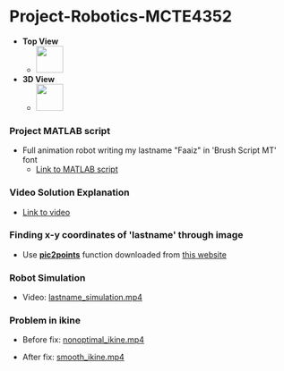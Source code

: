 
# Project-Robotics-MCTE4352
- **Top View**
  - <img src="https://user-images.githubusercontent.com/39882376/121505061-10ce1f80-ca15-11eb-82e9-165dc1f9716d.png" width="48">
- **3D View**
  - <img src="https://user-images.githubusercontent.com/39882376/121505289-46730880-ca15-11eb-9f51-62ecd3f1274f.png" width="48">



### Project MATLAB script
- Full animation robot writing my lastname "Faaiz" in 'Brush Script MT' font
  - [Link to MATLAB script](https://github.com/ahmadfaa1z/Project-Robotics-MCTE4352/blob/main/Project%20MATLAB%20Scripts/ProjectRobotics.m)

### Video Solution Explanation
- [Link to video](https://drive.google.com/file/d/1McxQIljfVTI-Q-nWqhNYVBD8Eg9znj7t/view)

### Finding x-y coordinates of 'lastname' through image
- Use **[pic2points](https://github.com/ahmadfaa1z/Project-Robotics-MCTE4352/tree/main/pic2points)** function downloaded from [this website](https://www.mathworks.com/matlabcentral/fileexchange/54799-convert-image-pixels-to-xy-coordinates)

### Robot Simulation
- Video: 
[lastname_simulation.mp4](https://user-images.githubusercontent.com/39882376/121399489-0d8d5200-c989-11eb-822a-80212cc7b2cc.mp4)

### Problem in ikine
- Before fix:
[nonoptimal_ikine.mp4](https://user-images.githubusercontent.com/39882376/121504126-4fafa580-ca14-11eb-9e8b-24e373850d83.mp4)



- After fix:
[smooth_ikine.mp4](https://user-images.githubusercontent.com/39882376/121399856-72e14300-c989-11eb-876b-a5d9122d5a0f.mp4)

